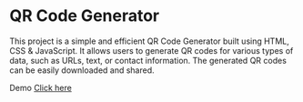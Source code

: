 <h1>QR Code Generator</h1>

<p>This project is a simple and efficient QR Code Generator built using HTML, CSS & JavaScript. It allows users to generate QR codes for various types of data, such as URLs, text, or contact information. 
  The generated QR codes can be easily downloaded and shared.</p>

Demo
<a href="https://nikitavishwakarma0322.github.io/QR_Code-Generator/">Click here </a>
